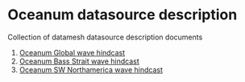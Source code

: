 # Oceanum datasource description

Collection of datamesh datasource description documents

1. [Oceanum Global wave hindcast](./oceanum_global_wave_hindcast_specification.pdf)
2. [Oceanum Bass Strait wave hindcast](./oceanum_bass_strait_wave_hindcast.pdf)
3. [Oceanum SW Northamerica wave hindcast](./oceanum_sw_northamerica_wave_hindcast.pdf)